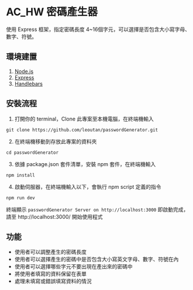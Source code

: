 # AC_HW 密碼產生器
使用 Express 框架，指定密碼長度 4~16個字元，可以選擇是否包含大小寫字母、數字、符號。
## 環境建置
1. [Node.js](https://nodejs.org/en/)
2. [Express](https://expressjs.com/zh-tw/)
3. [Handlebars](https://handlebarsjs.com/)
## 安裝流程
1. 打開你的 terminal，Clone 此專案至本機電腦，在終端機輸入
```
git clone https://github.com/leoutan/passwordGenerator.git
```
2. 在終端機移動到存放此專案的資料夾
```
cd passwordGenerator
```
3. 依據 package.json 套件清單，安裝 npm 套件，在終端機輸入
```
npm install
```
4. 啟動伺服器，在終端機輸入以下，會執行 npm script 定義的指令
```
npm run dev
```
終端顯示 `passwordGenerator Server on http://localhost:3000` 即啟動完成，請至 http://localhost:3000/ 開始使用程式
## 功能
- 使用者可以調整產生的密碼長度
- 使用者可以選擇產生的密碼中是否包含大小寫英文字母、數字、符號在內
- 使用者可以選擇哪些字元不要出現在產出來的密碼中
- 將使用者填寫的資料保留在表單
- 處理未填寫或錯誤填寫資料的情況

